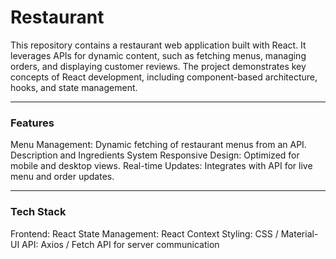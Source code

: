 <h1>Restaurant</h1> 

This repository contains a restaurant web application built with React. It leverages APIs for dynamic content, such as fetching menus, managing orders, and displaying customer reviews. The project demonstrates key concepts of React development, including component-based architecture, hooks, and state management.
<hr>

<h3>Features</h3>

Menu Management: Dynamic fetching of restaurant menus from an API.
Description and Ingredients System
Responsive Design: Optimized for mobile and desktop views.
Real-time Updates: Integrates with API for live menu and order updates.
<hr>
<h3>Tech Stack</h3>
Frontend: React 
State Management: React Context
Styling: CSS  / Material-UI
API: Axios / Fetch API for server communication
